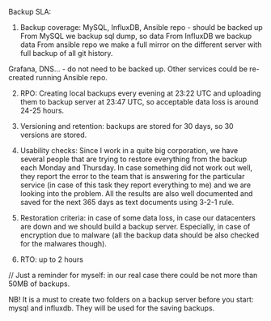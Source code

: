 Backup SLA:

1. Backup coverage: 
MySQL, InfluxDB, Ansible repo - should be backed up
From MySQL we backup sql dump, so data
From InfluxDB we backup data
From ansible repo we make a full mirror on the different server with full backup of all git history.

Grafana, DNS... - do not need to be backed up. 
Other services could be re-created running Ansible repo.

2. RPO: Creating local backups every evening at 23:22 UTC and uploading them to backup server at 23:47 UTC, so acceptable data loss is around 24-25 hours.

3. Versioning and retention: backups are stored for 30 days, so 30 versions are stored.

4. Usability checks: Since I work in a quite big corporation, we have several people that are trying to restore everything from the backup each Monday and Thursday. In case something did not work out well, they report the error to the team that is answering for the particular service (in case of this task they report everything to me) and we are looking into the problem. 
All the results are also well documented and saved for the next 365 days as text documents using 3-2-1 rule.

5. Restoration criteria: in case of some data loss, in case our datacenters are down and we should build a backup server. Especially, in case of encryption due to malware (all the backup data should be also checked for the malwares though).

6. RTO: up to 2 hours

// Just a reminder for myself: in our real case there could be not more than 50MB of backups.

NB! It is a must to create two folders on a backup server before you start: mysql and influxdb. They will be used for the saving backups.
